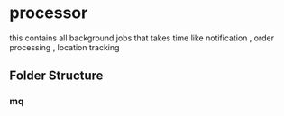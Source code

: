 # processor
this contains all background jobs that takes time like notification , order processing , location tracking
## Folder Structure 
### mq
